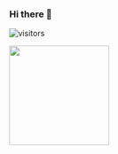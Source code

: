 ### Hi there 👋

![visitors](https://visitor-badge.glitch.me/badge?page_id=page.id)

<img height="180em" src="https://github-readme-stats.vercel.app/api?username=Pjnp5&show_icons=true&hide_border=true&&count_private=true&include_all_commits=true&theme=radical" />
